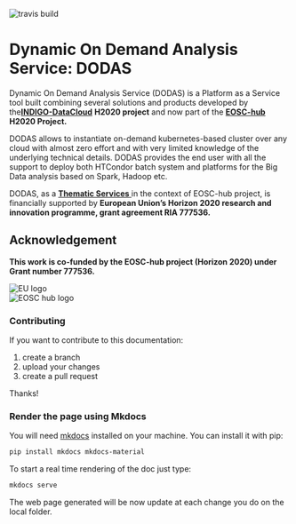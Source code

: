 ![travis build](https://travis-ci.org/DODAS-TS/dodas-doc.svg?branch=master)

# Dynamic On Demand Analysis Service: DODAS

Dynamic On Demand Analysis Service \(DODAS\) is a Platform as a Service tool built combining several solutions and products developed by the[**INDIGO-DataCloud**](https://www.indigo-datacloud.eu/) __H2020 project__ and now part of the [**EOSC-hub**](https://www.eosc-hub.eu/) **H2020 Project.**

DODAS allows to instantiate on-demand kubernetes-based cluster over any cloud with almost zero effort and with very limited knowledge of the underlying technical details. DODAS provides the end user with all the support to deploy both HTCondor batch system and platforms for the Big Data analysis based on Spark, Hadoop etc.

DODAS, as a [**Thematic Services** ](https://marketplace.eosc-hub.eu/thematic-services/92-dodas.html) in the context of EOSC-hub project, is financially supported by **European Union’s Horizon 2020 research and innovation programme, grant agreement RIA 777536.**

## Acknowledgement

**This work is co-funded by the EOSC-hub project (Horizon 2020) under Grant number 777536.**                                   

![EU logo](https://github.com/DODAS-TS/dodas-templates/raw/master/docs/img/eu-logo.jpeg)                              
![EOSC hub logo](https://github.com/DODAS-TS/dodas-templates/raw/master/docs/img/eosc-hub-web.png)

### Contributing

If you want to contribute to this documentation:

1. create a branch
2. upload your changes
3. create a pull request

Thanks!

### Render the page using Mkdocs

You will need [mkdocs](https://www.mkdocs.org/) installed on your machine. You can install it with pip:

```bash
pip install mkdocs mkdocs-material
```

To start a real time rendering of the doc just type:

```bash
mkdocs serve
```

The web page generated will be now update at each change you do on the local folder.



